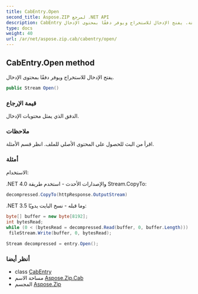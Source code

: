 ```yaml
---
title: CabEntry.Open
second_title: Aspose.ZIP لمرجع .NET API
description: CabEntry طريقة. يفتح الإدخال للاستخراج ويوفر دفقًا بمحتوى الإدخال.
type: docs
weight: 40
url: /ar/net/aspose.zip.cab/cabentry/open/
---
```

## CabEntry.Open method

يفتح الإدخال للاستخراج ويوفر دفقًا بمحتوى الإدخال.

```csharp
public Stream Open()
```

### قيمة الإرجاع

الدفق الذي يمثل محتويات الإدخال.

### ملاحظات

اقرأ من البث للحصول على المحتوى الأصلي للملف. انظر قسم الأمثلة.

### أمثلة

الاستخدام:

.NET 4.0 والإصدارات الأحدث - استخدم طريقة Stream.CopyTo:

```csharp
decompressed.CopyTo(httpResponse.OutputStream)
```

.NET 3.5 وما قبله - نسخ البايت يدويًا:

```csharp
byte[] buffer = new byte[8192];
int bytesRead;
while (0 < (bytesRead = decompressed.Read(buffer, 0, buffer.Length)))
 fileStream.Write(buffer, 0, bytesRead);
```

```csharp
Stream decompressed = entry.Open();
```

### أنظر أيضا

* class [CabEntry](../)
* مساحة الاسم [Aspose.Zip.Cab](../../cabentry/)
* المجسم [Aspose.Zip](../../../)


